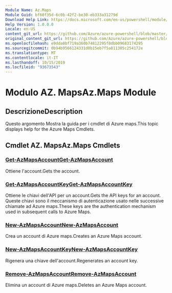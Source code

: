 ```yaml
---
Module Name: Az.Maps
Module Guid: bf60f35d-6c0b-42f2-be30-eb333a31279d
Download Help Link: https://docs.microsoft.com/en-us/powershell/module/az.maps
Help Version: 1.0.0.0
Locale: en-US
content_git_url: https://github.com/Azure/azure-powershell/blob/master/src/Maps/Maps/help/Az.Maps.md
original_content_git_url: https://github.com/Azure/azure-powershell/blob/master/src/Maps/Maps/help/Az.Maps.md
ms.openlocfilehash: e9dda0bf719a360b74812295f8dbb09683174295
ms.sourcegitcommit: 0b94b9566124331d0b15eb7f5a811305c254172e
ms.translationtype: MT
ms.contentlocale: it-IT
ms.lasthandoff: 10/15/2019
ms.locfileid: "93673543"
---
```

# <span data-ttu-id="2586b-101">Modulo AZ. Maps</span><span class="sxs-lookup"><span data-stu-id="2586b-101">Az.Maps Module</span></span>
## <span data-ttu-id="2586b-102">Descrizione</span><span class="sxs-lookup"><span data-stu-id="2586b-102">Description</span></span>
<span data-ttu-id="2586b-103">Questo argomento Mostra la guida per i cmdlet di Azure maps.</span><span class="sxs-lookup"><span data-stu-id="2586b-103">This topic displays help for the Azure Maps Cmdlets.</span></span>

## <span data-ttu-id="2586b-104">Cmdlet AZ. Maps</span><span class="sxs-lookup"><span data-stu-id="2586b-104">Az.Maps Cmdlets</span></span>
### [<span data-ttu-id="2586b-105">Get-AzMapsAccount</span><span class="sxs-lookup"><span data-stu-id="2586b-105">Get-AzMapsAccount</span></span>](Get-AzMapsAccount.md)
<span data-ttu-id="2586b-106">Ottiene l'account.</span><span class="sxs-lookup"><span data-stu-id="2586b-106">Gets the account.</span></span>

### [<span data-ttu-id="2586b-107">Get-AzMapsAccountKey</span><span class="sxs-lookup"><span data-stu-id="2586b-107">Get-AzMapsAccountKey</span></span>](Get-AzMapsAccountKey.md)
<span data-ttu-id="2586b-108">Ottiene le chiavi dell'API per un account.</span><span class="sxs-lookup"><span data-stu-id="2586b-108">Gets the API keys for an account.</span></span>
<span data-ttu-id="2586b-109">Queste chiavi sono il meccanismo di autenticazione usato nelle successive chiamate ad Azure maps.</span><span class="sxs-lookup"><span data-stu-id="2586b-109">These keys are the authentication mechanism used in subsequent calls to Azure Maps.</span></span>

### [<span data-ttu-id="2586b-110">New-AzMapsAccount</span><span class="sxs-lookup"><span data-stu-id="2586b-110">New-AzMapsAccount</span></span>](New-AzMapsAccount.md)
<span data-ttu-id="2586b-111">Crea un account di Azure maps.</span><span class="sxs-lookup"><span data-stu-id="2586b-111">Creates an Azure Maps account.</span></span>

### [<span data-ttu-id="2586b-112">New-AzMapsAccountKey</span><span class="sxs-lookup"><span data-stu-id="2586b-112">New-AzMapsAccountKey</span></span>](New-AzMapsAccountKey.md)
<span data-ttu-id="2586b-113">Rigenera una chiave dell'account.</span><span class="sxs-lookup"><span data-stu-id="2586b-113">Regenerates an account key.</span></span>

### [<span data-ttu-id="2586b-114">Remove-AzMapsAccount</span><span class="sxs-lookup"><span data-stu-id="2586b-114">Remove-AzMapsAccount</span></span>](Remove-AzMapsAccount.md)
<span data-ttu-id="2586b-115">Elimina un account di Azure maps.</span><span class="sxs-lookup"><span data-stu-id="2586b-115">Deletes an Azure Maps account.</span></span>

